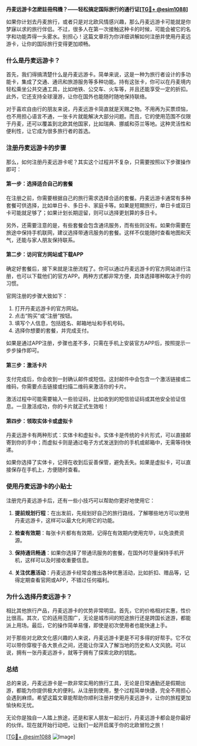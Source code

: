 **丹麦远游卡怎麽註冊飛機？——轻松搞定国际旅行的通行证[[TG💪+ @esim1088](https://t.me/s/esim1088)]**

如果你计划去丹麦旅行，或者只是对北欧风情感兴趣，那么丹麦远游卡可能就是你梦寐以求的旅行伴侣。不过，很多人在第一次接触这种卡的时候，可能会被它的名字和功能弄得一头雾水。别担心！这篇文章将为你详细讲解如何注册并使用丹麦远游卡，让你的国际旅行变得更加顺畅。

### 什么是丹麦远游卡？

首先，我们得搞清楚什么是丹麦远游卡。简单来说，这是一种为旅行者设计的多功能卡，集成了交通、通讯和旅游服务等多种功能。持有这张卡，你可以在丹麦境内轻松乘坐公共交通工具，比如地铁、公交车、火车等，并且还能享受一定的折扣。此外，它还支持全球漫游，让你在国外也能随时随地保持联络。

对于喜欢自由行的朋友来说，丹麦远游卡简直就是天赐之物。不用再为买票烦恼，也不用担心语言不通，一张卡片就能解决大部分问题。而且，它的使用范围不仅限于丹麦，还可以覆盖到北欧其他国家，比如瑞典、挪威和芬兰等地。这种灵活性和便利性，让它成为很多旅行者的首选。

### 注册丹麦远游卡的步骤

那么，如何注册丹麦远游卡呢？其实这个过程并不复杂，只需要按照以下步骤操作即可：

#### 第一步：选择适合自己的套餐

在注册之前，你需要根据自己的旅行需求选择合适的套餐。丹麦远游卡通常有多种套餐可供选择，比如单日卡、多日卡、家庭卡等。如果是短期旅行，单日卡或双日卡可能就足够了；如果计划长期逗留，则可以选择更划算的多日卡。

另外，还需要注意的是，有些套餐会包含通讯服务，而有些则没有。如果你需要在旅途中保持手机联网，建议选择带通讯服务的套餐。这样不仅能随时查看地图和天气，还能与家人朋友保持联系。

#### 第二步：访问官方网站或下载APP

确定好套餐后，接下来就是注册流程了。你可以通过丹麦远游卡的官方网站进行注册，也可以下载他们的官方APP。两种方式都非常方便，具体选择哪种取决于你的习惯。

官网注册的步骤大致如下：
1. 打开丹麦远游卡的官方网站。
2. 点击“购买”或“注册”按钮。
3. 填写个人信息，包括姓名、邮箱地址和手机号码。
4. 选择你想要的套餐，并完成支付。

如果是通过APP注册，步骤也差不多，只需在手机上安装官方APP后，按照提示一步步操作即可。

#### 第三步：激活卡片

支付完成后，你会收到一封确认邮件或短信。这封邮件中会包含一个激活链接或二维码，你需要点击链接或扫描二维码来激活你的卡片。

激活过程中可能需要输入一些验证码，比如收到的短信验证码或其他安全验证信息。一旦激活成功，你的卡片就正式生效啦！

#### 第四步：领取实体卡或虚拟卡

丹麦远游卡有两种形式：实体卡和虚拟卡。实体卡是传统的卡片形式，可以直接邮寄到你的手中；而虚拟卡则是通过电子方式发送到你的手机或邮箱中，无需等待快递。

如果你选择了实体卡，记得在收到后妥善保管，避免丢失。如果是虚拟卡，可以直接保存在手机上，方便随时查看。

### 使用丹麦远游卡的小贴士

注册完丹麦远游卡后，还有一些小技巧可以帮助你更好地使用它：

1. **提前规划行程**：在出发前，先规划好自己的旅行路线，了解哪些地方可以使用丹麦远游卡，这样可以最大化利用它的功能。

2. **检查有效期**：每张卡片都有有效期，记得在有效期内使用完毕，以免浪费资源。

3. **保持通讯畅通**：如果你选择了带通讯服务的套餐，在国外时尽量保持手机开机，这样可以及时接收重要信息。

4. **关注优惠活动**：丹麦远游卡经常会推出各种优惠活动，比如折扣、赠品等，记得定期查看官网或APP，不错过任何福利。

### 为什么选择丹麦远游卡？

相比其他旅行产品，丹麦远游卡的优势非常明显。首先，它的价格相对实惠，性价比很高。其次，它的适用范围广，无论是城市间的短途旅行还是跨国长途游，都能派上用场。最后，它的操作简单易懂，即使是初次使用者也能快速上手。

对于那些对北欧文化感兴趣的人来说，丹麦远游卡更是不可多得的好帮手。它不仅可以带你穿梭于各大景点之间，还能让你深入了解当地的历史和人文风貌。可以说，拥有一张丹麦远游卡，就等于拥有了探索北欧的钥匙。

### 总结

总的来说，丹麦远游卡是一款非常实用的旅行工具，无论是日常通勤还是假期出游，都能为你提供极大的便利。从注册到使用，整个过程简单快捷，完全不用担心会遇到麻烦。希望这篇文章能帮助你顺利注册并使用丹麦远游卡，让你的旅程更加愉快和无忧。

无论你是独自一人踏上旅途，还是和家人朋友一起出行，丹麦远游卡都会是你最好的伙伴。现在就开始行动吧，让我们一起开启属于你的北欧冒险之旅！

[[TG💪+ @esim1088](https://t.me/s/esim1088) ![Image](https://i.postimg.cc/4NQfJmqS/Snipaste-2025-05-13-00-14-12.png)]